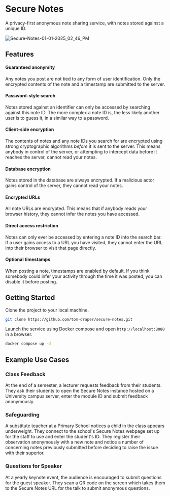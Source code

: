 # Secure Notes

A privacy-first anonymous note sharing service, with notes stored against a unique ID.

![Secure-Notes-01-01-2025_02_46_PM](https://github.com/user-attachments/assets/06b553e6-84c1-487f-a3cd-5f25c94f1cc5)

## Features

#### Guaranteed anonymity

Any notes you post are not tied to any form of user identification. Only the encrypted contents of the note and a timestamp are submitted to the server.

#### Password-style search

Notes stored against an identifier can only be accessed by searching against this note ID. The more complex a note ID is, the less likely another user is to guess it, in a similar way to a password.

#### Client-side encryption

The contents of notes and any note IDs you search for are encrypted using strong cryptographic algorithms _before_ it is sent to the server. This means anybody in control of the server, or attempting to intercept data before it reaches the server, cannot read your notes.

#### Database encryption

Notes stored in the database are always encrypted. If a malicious actor gains control of the server, they cannot read your notes.

#### Encrypted URLs

All note URLs are encrypted. This means that if anybody reads your browser history, they cannot infer the notes you have accessed.

#### Direct access restriction

Notes can only ever be accessed by entering a note ID into the search bar. If a user gains access to a URL you have visited, they cannot enter the URL into their browser to visit that page directly.

#### Optional timestamps

When posting a note, timestamps are enabled by default. If you think somebody could infer your activity through the time it was posted, you can disable it before posting.

## Getting Started

Clone the project to your local machine.

```bash
git clone https://github.com/tom-draper/secure-notes.git
```

Launch the service using Docker compose and open `http://localhost:8080` in a browser.

```bash
docker compose up -d
```

## Example Use Cases

### Class Feedback

At the end of a semester, a lecturer requests feedback from their students. They ask their students to open the Secure Notes instance hosted on a University campus server, enter the module ID and submit feedback anonymously.

### Safeguarding

A substitute teacher at a Primary School notices a child in the class appears underweight. They connect to the school's Secure Notes webpage set up for the staff to use and enter the student's ID. They register their observation anonymously with a new note and notice a number of concerning notes previously submitted before deciding to raise the issue with their superior.

### Questions for Speaker

At a yearly keynote event, the audience is encouraged to submit questions for the guest speaker. They scan a QR code on the screen which takes them to the Secure Notes URL for the talk to submit anonymous questions.
